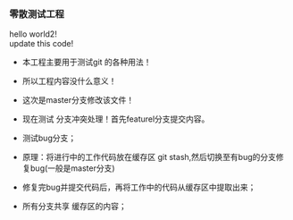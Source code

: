 ### 零散测试工程

hello world2!  
update this code!

* 本工程主要用于测试git 的各种用法！
* 所以工程内容没什么意义！

* 这次是master分支修改该文件！

* 现在测试 分支冲突处理！首先featurel分支提交内容。

* 测试bug分支；
* 原理：将进行中的工作代码放在缓存区 git stash,然后切换至有bug的分支修复bug(一般是master分支)
* 修复完bug并提交代码后，再将工作中的代码从缓存区中提取出来；
* 所有分支共享 缓存区的内容；

